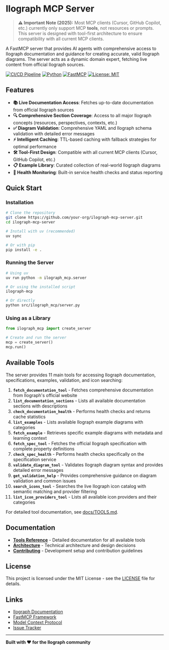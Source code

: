 # Ilograph MCP Server

> **⚠️ Important Note (2025):** Most MCP clients (Cursor, GitHub Copilot, etc.) currently only support MCP **tools**, not resources or prompts. This server is designed with tool-first architecture to ensure compatibility with all current MCP clients.

A FastMCP server that provides AI agents with comprehensive access to Ilograph documentation and guidance for creating accurate, valid Ilograph diagrams. The server acts as a dynamic domain expert, fetching live content from official Ilograph sources.

[![CI/CD Pipeline](https://github.com/your-org/ilograph-mcp-server/actions/workflows/ci.yml/badge.svg)](https://github.com/QuincyMillerDev/ilograph-mcp-server/actions/workflows/ci.yml)
[![Python](https://img.shields.io/badge/python-3.11+-blue.svg)](https://www.python.org/downloads/)
[![FastMCP](https://img.shields.io/badge/FastMCP-2.7.0+-green.svg)](https://github.com/jlowin/fastmcp)
[![License: MIT](https://img.shields.io/badge/License-MIT-yellow.svg)](https://opensource.org/licenses/MIT)

## Features

- **📚 Live Documentation Access**: Fetches up-to-date documentation from official Ilograph sources
- **🔍 Comprehensive Section Coverage**: Access to all major Ilograph concepts (resources, perspectives, contexts, etc.)
- **✅ Diagram Validation**: Comprehensive YAML and Ilograph schema validation with detailed error messages
- **⚡ Intelligent Caching**: TTL-based caching with fallback strategies for optimal performance
- **🛠️ Tool-First Design**: Compatible with all current MCP clients (Cursor, GitHub Copilot, etc.)
- **📋 Example Library**: Curated collection of real-world Ilograph diagrams
- **🔄 Health Monitoring**: Built-in service health checks and status reporting

## Quick Start

### Installation

```bash
# Clone the repository
git clone https://github.com/your-org/ilograph-mcp-server.git
cd ilograph-mcp-server

# Install with uv (recommended)
uv sync

# Or with pip
pip install -e .
```

### Running the Server

```bash
# Using uv
uv run python -m ilograph_mcp.server

# Or using the installed script
ilograph-mcp

# Or directly
python src/ilograph_mcp/server.py
```

### Using as a Library

```python
from ilograph_mcp import create_server

# Create and run the server
mcp = create_server()
mcp.run()
```

## Available Tools

The server provides 11 main tools for accessing Ilograph documentation, specifications, examples, validation, and icon searching:

1. **`fetch_documentation_tool`** - Fetches comprehensive documentation from Ilograph's official website
2. **`list_documentation_sections`** - Lists all available documentation sections with descriptions
3. **`check_documentation_health`** - Performs health checks and returns cache statistics
4. **`list_examples`** - Lists available Ilograph example diagrams with categories
5. **`fetch_example`** - Retrieves specific example diagrams with metadata and learning context
6. **`fetch_spec_tool`** - Fetches the official Ilograph specification with complete property definitions
7. **`check_spec_health`** - Performs health checks specifically on the specification service
8. **`validate_diagram_tool`** - Validates Ilograph diagram syntax and provides detailed error messages
9. **`get_validation_help`** - Provides comprehensive guidance on diagram validation and common issues
10. **`search_icons_tool`** - Searches the live Ilograph icon catalog with semantic matching and provider filtering
11. **`list_icon_providers_tool`** - Lists all available icon providers and their categories

For detailed tool documentation, see [docs/TOOLS.md](docs/TOOLS.md).


## Documentation

- **[Tools Reference](docs/TOOLS.md)** - Detailed documentation for all available tools
- **[Architecture](docs/ARCHITECTURE.md)** - Technical architecture and design decisions
- **[Contributing](docs/CONTRIBUTING.md)** - Development setup and contribution guidelines

## License

This project is licensed under the MIT License - see the [LICENSE](LICENSE) file for details.

## Links

- [Ilograph Documentation](https://www.ilograph.com/docs/)
- [FastMCP Framework](https://github.com/jlowin/fastmcp)
- [Model Context Protocol](https://modelcontextprotocol.io/)
- [Issue Tracker](https://github.com/QuincyMillerDev/ilograph-mcp-server/issues)

---

**Built with ❤️ for the Ilograph community**
